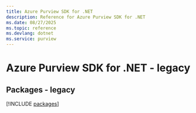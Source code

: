 ```yaml
---
title: Azure Purview SDK for .NET
description: Reference for Azure Purview SDK for .NET
ms.date: 08/27/2025
ms.topic: reference
ms.devlang: dotnet
ms.service: purview
---
```

# Azure Purview SDK for .NET - legacy
## Packages - legacy
[!INCLUDE [packages](purview-index.md)]